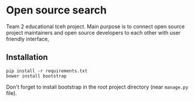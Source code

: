 # Open source search

Team 2 educational tceh project. Main purpose is to connect open source project maintainers and open source developers to each other with user friendly interface,

## Installation
```
pip install -r requirements.txt
bower install bootstrap
```
Don't forget to install bootstrap in the root project directory (near `manage.py` file).
